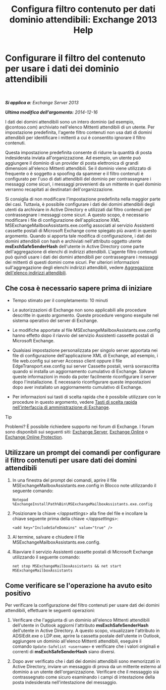 ﻿---
title: 'Configura filtro contenuto per dati dominio attendibili: Exchange 2013 Help'
TOCTitle: Configurare il filtro del contenuto per usare i dati dei dominio attendibili
ms:assetid: 1ee2b663-b4f3-4fef-8954-986f2d820924
ms:mtpsurl: https://technet.microsoft.com/it-it/library/Dn467930(v=EXCHG.150)
ms:contentKeyID: 59634572
ms.date: 01/04/2018
mtps_version: v=EXCHG.150
ms.translationtype: HT
---

# Configurare il filtro del contenuto per usare i dati dei dominio attendibili

 

_**Si applica a:** Exchange Server 2013_

_**Ultima modifica dell'argomento:** 2014-12-16_

I dati dei domini attendibili sono un intero dominio (ad esempio, @contoso.com) archiviato nell'elenco Mittenti attendibili di un utente. Per impostazione predefinita, l'agente filtro contenuti non usa dati di domini attendibili per identificare i mittenti a cui è consentito ignorare il filtro contenuti.

Questa impostazione predefinita consente di ridurre la quantità di posta indesiderata inviata all'organizzazione. Ad esempio, un utente può aggiungere il dominio di un provider di posta elettronica di grandi dimensioni all'elenco Mittenti attendibili. Se il dominio viene utilizzato di frequente o è soggetto a spoofing da spammer e il filtro contenuti è configurato per l'uso di dati attendibili del dominio per contrassegnare i messaggi come sicuri, i messaggi provenienti da un mittente in quel dominio verranno recapitati ai destinatari dell'organizzazione.

Si consiglia di non modificare l'impostazione predefinita nella maggior parte dei casi. Tuttavia, è possibile configurare i dati dei domini attendibili degli utenti da archiviare in Active Directory e utilizzati dal filtro contenuti per contrassegnare i messaggi come sicuri. A questo scopo, è necessario modificare i file di configurazione dell'applicazione XML MSExchangeMailboxAssistants.exe.config associati al servizio Assistenti cassette postali di Microsoft Exchange come spiegato più avanti in questo argomento. Quando si apporta tale modifica di configurazione, i dati dei domini attendibili con hash e archiviati nell'attributo oggetto utente **msExchSafeSenderHash** dell'utente in Active Directory come parte dell'aggregazione di elenchi di indirizzi attendibili. L'agente filtro contenuti può quindi usare i dati dei domini attendibili per contrassegnare i messaggi dei mittenti di questi domini come sicuri. Per ulteriori informazioni sull'aggregazione degli elenchi indirizzi attendibili, vedere [Aggregazione dell'elenco indirizzi attendibili](safelist-aggregation-exchange-2013-help.md).

## Che cosa è necessario sapere prima di iniziare

  - Tempo stimato per il completamento: 10 minuti

  - Le autorizzazioni di Exchange non sono applicabili alle procedure descritte in questo argomento. Queste procedure vengono eseguite nel sistema operativo del server di Exchange.

  - Le modifiche apportate al file MSExchangeMailboxAssistants.exe.config hanno effetto dopo il riavvio del servizio Assistenti cassette postali di Microsoft Exchange.

  - Qualsiasi impostazione personalizzata per singolo server apportata nei file di configurazione dell'applicazione XML di Exchange, ad esempio, i file web.config sui server Accesso client oppure il file EdgeTransport.exe.config sui server Cassette postali, verrà sovrascritta quando si installa un aggiornamento cumulativo di Exchange. Salvare queste informazioni in modo da poter facilmente riconfigurare il server dopo l'installazione. È necessario riconfigurare queste impostazioni dopo aver installato un aggiornamento cumulativo di Exchange.

  - Per informazioni sui tasti di scelta rapida che è possibile utilizzare con le procedure in questo argomento, vedere [Tasti di scelta rapida nell'interfaccia di amministrazione di Exchange](keyboard-shortcuts-in-the-exchange-admin-center-exchange-online-protection-help.md).


> [!TIP]
> Problemi? È possibile richiedere supporto nei forum di Exchange. I forum sono disponibili sui seguenti siti: <A href="https://go.microsoft.com/fwlink/p/?linkid=60612">Exchange Server</A>, <A href="https://go.microsoft.com/fwlink/p/?linkid=267542">Exchange Online</A> o <A href="https://go.microsoft.com/fwlink/p/?linkid=285351">Exchange Online Protection</A>.



## Utilizzare un prompt dei comandi per configurare il filtro contenuti per usare dati dei domini attendibili

1.  In una finestra del prompt dei comandi, aprire il file MSExchangeMailboxAssistants.exe.config in Blocco note utilizzando il seguente comando:
    
        Notepad %ExchangeInstallPath%Bin\MSExchangeMailboxAssistants.exe.config

2.  Posizionare la chiave *\</appsettings\>* alla fine del file e incollare la chiave seguente prima della chiave *\</appsettings\>*:
    
        <add key="IncludeSafeDomains" value="true" />

3.  Al termine, salvare e chiudere il file MSExchangeMailboxAssistants.exe.config.

4.  Riavviare il servizio Assistenti cassette postali di Microsoft Exchange utilizzando il seguente comando:
    
        net stop MSExchangeMailboxAssistants && net start MSExchangeMailboxAssistants

## Come verificare se l'operazione ha avuto esito positivo

Per verificare la configurazione del filtro contenuti per usare dati dei domini attendibili, effettuare le seguenti operazioni:

1.  Verificare che l'aggiunta di un dominio all'elenco Mittenti attendibili dell'utente in Outlook aggiorni l'attributo **msExchSafeSenderHash** dell'utente in Active Directory. A questo scopo, visualizzare l'attributo in ADSIEdit.exe o LDP.exe, aprire la cassetta postale dell'utente in Outlook, aggiungere un dominio all'elenco Mittenti attendibili, eseguire il comando `Update-Safelist <username>` e verificare che i valori originali e correnti di **msExchSafeSenderHash** siano diversi.

2.  Dopo aver verificato che i dati dei domini attendibili sono memorizzati in Active Directory, inviare un messaggio di prova da un mittente esterno al dominio a un utente dell'organizzazione. Verificare che il messaggio sia contrassegnato come sicuro esaminando i campi di intestazione della posta indesiderata nell'intestazione del messaggio.

